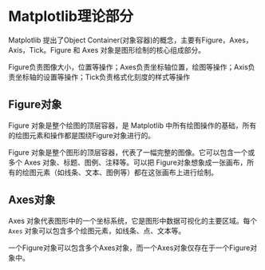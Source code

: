 # Matplotlib理论部分

Matplotlib 提出了Object Container(对象容器)的概念，主要有Figure，Axes，Axis，Tick。Figure 和 Axes 对象是图形绘制的核心组成部分。

Figure负责图像大小，位置等操作；Axes负责坐标轴位置，绘图等操作；Axis负责坐标轴的设置等操作；Tick负责格式化刻度的样式等操作

## Figure对象

Figure 对象是整个绘图的顶层容器，是 Matplotlib 中所有绘图操作的基础，所有的绘图元素和操作都是围绕Figure对象进行的。

Figure 对象是整个图形的顶层容器，代表了一幅完整的图像。它可以包含一个或多个 Axes 对象、标题、图例、注释等。可以把 Figure对象想象成一张画布，所有的绘图元素（如线条、文本、图例等）都在这张画布上进行绘制。

## Axes对象

Axes 对象代表图形中的一个坐标系统，它是图形中数据可视化的主要区域。每个 `Axes` 对象可以包含多个绘图元素，如线条、点、文本等。

一个Figure对象可以包含多个Axes对象，而一个Axes对象仅存在于一个Figure对象中。

